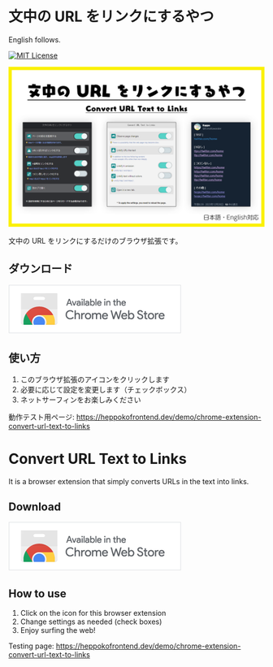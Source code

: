 # 文中の URL をリンクにするやつ

English follows.

[![MIT License](http://img.shields.io/badge/license-MIT-blue.svg?style=flat)](LICENSE)

![](./images/main.png)

文中の URL をリンクにするだけのブラウザ拡張です。

## ダウンロード

[![Available in the Chrome Web Store](./images/iNEddTyWiMfLSwFD6qGq.png)](https://chromewebstore.google.com/detail/%E6%96%87%E4%B8%AD%E3%81%AEurl%E3%82%92%E3%83%AA%E3%83%B3%E3%82%AF%E3%81%AB%E3%81%99%E3%82%8B%E3%82%84%E3%81%A4/abenkfdcgjcigijkifdmjhpehoilnnid)

## 使い方

1. このブラウザ拡張のアイコンをクリックします
2. 必要に応じて設定を変更します（チェックボックス）
3. ネットサーフィンをお楽しみください

動作テスト用ページ: <https://heppokofrontend.dev/demo/chrome-extension-convert-url-text-to-links>

# Convert URL Text to Links

It is a browser extension that simply converts URLs in the text into links.

## Download

[![Available in the Chrome Web Store](./images/iNEddTyWiMfLSwFD6qGq.png)](https://chromewebstore.google.com/detail/convert-url-text-to-links/abenkfdcgjcigijkifdmjhpehoilnnid)

## How to use

1. Click on the icon for this browser extension
2. Change settings as needed (check boxes)
3. Enjoy surfing the web!

Testing page: <https://heppokofrontend.dev/demo/chrome-extension-convert-url-text-to-links>
